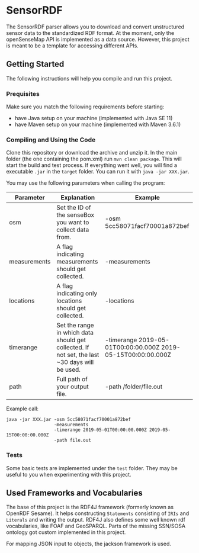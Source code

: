 # SensorRDF

The SensorRDF parser allows you to download and convert unstructured sensor data to the standardized RDF format. At the moment, only the openSenseMap API is implemented as a data source. However, this project is meant to be a template for accessing different APIs.

## Getting Started

The following instructions will help you compile and run this project.

### Prequisites

Make sure you match the following requirements before starting:

* have Java setup on your machine (implemented with Java SE 11)
* have Maven setup on your machine (implemented with Maven 3.6.1)

### Compiling and Using the Code

Clone this repository or download the archive and unzip it. In the main folder (the one containing the pom.xml) run `mvn clean package`. This will start the build and test process. If everything went well, you will find a executable `.jar` in the `target` folder. You can run it with `java -jar XXX.jar`.

You may use the following parameters when calling the program:

|Parameter|Explanation|Example|
|---|---|---|
|osm|Set the ID of the senseBox you want to collect data from.|-osm 5cc58071facf70001a872bef|
|measurements|A flag indicating measurements should get collected.|-measurements|
|locations|A flag indicating only locations should get collected.|-locations|
|timerange|Set the range in which data should get collected. If not set, the last ~30 days will be used.|-timerange 2019-05-01T00:00:00.000Z 2019-05-15T00:00:00.000Z|
|path|Full path of your output file.|-path /folder/file.out|

Example call:
```
java -jar XXX.jar -osm 5cc58071facf70001a872bef
                  -measurements
                  -timerange 2019-05-01T00:00:00.000Z 2019-05-15T00:00:00.000Z
                  -path file.out
```

### Tests

Some basic tests are implemented under the `test` folder. They may be useful to you when experimenting with this project.

## Used Frameworks and Vocabularies

The base of this project is the RDF4J framework (formerly known as OpenRDF Sesame). It helps constructing `Statements` consisting of `IRIs` and `Literals` and writing the output. RDF4J also defines some well known rdf vocabularies, like FOAF and GeoSPARQL. Parts of the missing SSN/SOSA ontology got custom implemented in this project.

For mapping JSON input to objects, the jackson framework is used.
